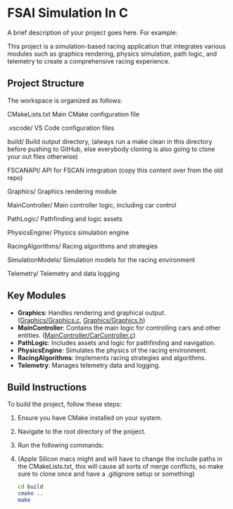# FSAI Simulation In C

A brief description of your project goes here. For example:

This project is a simulation-based racing application that integrates various modules such as graphics rendering, physics simulation, path logic, and telemetry to create a comprehensive racing experience.

## Project Structure

The workspace is organized as follows:

CMakeLists.txt 
Main CMake configuration file 

.vscode/
VS Code configuration files 

build/ 
Build output directory, (always run a make clean in this directory before pushing to GitHub, else everybody cloning is also going to clone your out files otherwise)

FSCANAPI/
API for FSCAN integration (copy this content over from the old repo)

Graphics/
Graphics rendering module 

MainController/
Main controller logic, including car control 

PathLogic/
Pathfinding and logic assets 

PhysicsEngine/
Physics simulation engine 

RacingAlgorithms/
Racing algorithms and strategies 

SimulationModels/
Simulation models for the racing environment 

Telemetry/
Telemetry and data logging

## Key Modules

- **Graphics**: Handles rendering and graphical output. ([Graphics/Graphics.c](Graphics/Graphics.c), [Graphics/Graphics.h](Graphics/Graphics.h))
- **MainController**: Contains the main logic for controlling cars and other entities. ([MainController/CarController.c](MainController/CarController.c))
- **PathLogic**: Includes assets and logic for pathfinding and navigation.
- **PhysicsEngine**: Simulates the physics of the racing environment.
- **RacingAlgorithms**: Implements racing strategies and algorithms.
- **Telemetry**: Manages telemetry data and logging.

## Build Instructions

To build the project, follow these steps:

1. Ensure you have CMake installed on your system.
2. Navigate to the root directory of the project.
3. Run the following commands:
4. (Apple Silicon macs might and will have to change the include paths in the CMakeLists.txt, this will cause all sorts of merge conflicts, so make sure to clone once and have a .gitignore setup or something)

   ```sh
   cd build
   cmake ..
   make


